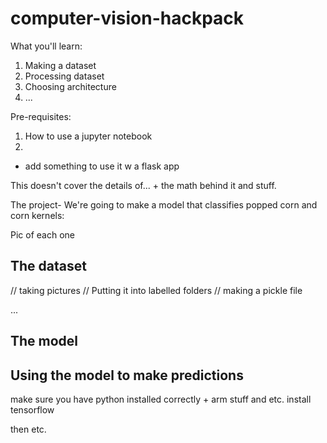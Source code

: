 # computer-vision-hackpack

What you'll learn:
1. Making a dataset
2. Processing dataset
3. Choosing architecture
4. ...

Pre-requisites:
1. How to use a jupyter notebook
2. 

+ add something to use it w a flask app 

This doesn't cover the details of... + the math behind it and stuff. 

The project- We're going to make a model that classifies popped corn and corn kernels:

Pic of each one 

## The dataset 

// taking pictures
// Putting it into labelled folders
// making a pickle file

... 

## The model

## Using the model to make predictions


make sure you have python installed correctly + arm stuff and etc.
install tensorflow 

then etc. 

